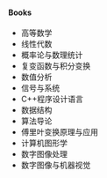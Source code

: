 #### Books
- 高等数学
- 线性代数
- 概率论与数理统计
- 复变函数与积分变换
- 数值分析
- 信号与系统
- C++程序设计语言
- 数据结构
- 算法导论
- 傅里叶变换原理与应用
- 计算机图形学
- 数字图像处理
- 数字图像与机器视觉
